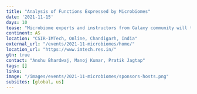 ```yaml
---
title: "Analysis of Functions Expressed by Microbiomes"
date: '2021-11-15'
days: 10
tease: "Microbiome experts and instructors from Galaxy community will teach online courses on microbiome analysis via interactive resources."
continent: AS
location: "CSIR-IMTech, Online, Chandigarh, India"
external_url: "/events/2021-11-microbiomes/home/"
location_url: "https://www.imtech.res.in/"
gtn: true
contact: "Anshu Bhardwaj, Manoj Kumar, Pratik Jagtap"
tags: []
links:
image: "/images/events/2021-11-microbiomes/sponsors-hosts.png"
subsites: [global, us]
---
```

